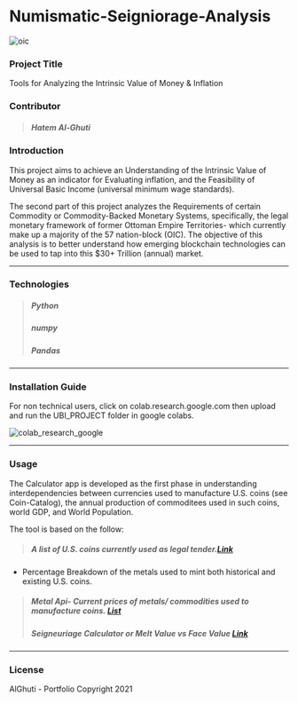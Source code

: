 # Numismatic-Seigniorage-Analysis

![oic](https://user-images.githubusercontent.com/103196346/163503889-3c1a6803-c8a7-4df3-8053-59f13e25c394.jpeg)

### Project Title
Tools for Analyzing the Intrinsic Value of Money & Inflation 

### Contributor
>##### Hatem Al-Ghuti

### Introduction
This project aims to achieve an Understanding of the Intrinsic Value of Money as an indicator for Evaluating inflation, and the Feasibility of Universal Basic Income (universal minimum wage standards).

The second part of this project analyzes the Requirements of certain Commodity or Commodity-Backed Monetary Systems, specifically, the legal monetary framework of former Ottoman Empire Territories- which currently make up a majority of the 57 nation-block (OIC). The objective of this analysis is to better understand how emerging blockchain technologies can be used to tap into this $30+ Trillion (annual) market.


---

### Technologies

>##### Python
>##### numpy
>##### Pandas

---

### Installation Guide

For non technical users, click on colab.research.google.com then upload and run the UBI_PROJECT folder in google colabs. 

![colab_research_google](https://user-images.githubusercontent.com/103196346/163506382-119e8597-dcc1-463c-a83a-10d202ec1441.png)

---


### Usage

The Calculator app is developed as the first phase in understanding  interdependencies between currencies used to manufacture U.S. coins (see Coin-Catalog), the annual production of commoditees used in such coins, world GDP, and World Population. 


The tool is based on the follow:

>##### A list of U.S. coins currently used as legal tender.[Link](https://github.com/fintech3109/FinTech_Project_1/blob/3b869c590190c706bb57056d2c9d2ffd2ac498f7/UBI_PROJECT/Coins/coin_list/Coin-Catalog%20%20.pdf)
- Percentage Breakdown of the metals used to mint both historical and existing U.S. coins.
>##### Metal Api- Current prices of metals/ commodities used to manufacture coins. [List](./UBI_PROJECT/api/metals/API.ipynb)
>##### Seigneuriage Calculator or Melt Value vs Face Value [Link](./UBI_PROJECT/calculator.ipynb) 


---

### License

AlGhuti - Portfolio Copyright 2021
